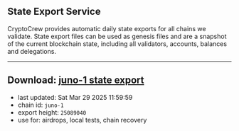 ## State Export Service
CryptoCrew provides automatic daily state exports for all chains we validate. State export files can be used as genesis files and are a snapshot of the current blockchain state, including all validators, accounts, balances and delegations.

---
**Download: [juno-1 state export](https://dl-eu2.ccvalidators.com/SERVICE/juno/juno-1_export_25089040.json)**
---

- last updated: Sat Mar 29 2025 11:59:59
- chain id: `juno-1`
- export height: `25089040`
- use for: airdrops, local tests, chain recovery
